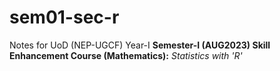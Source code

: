 # sem01-sec-r
Notes for UoD (NEP-UGCF) Year-I **Semester-I (AUG2023) Skill Enhancement Course (Mathematics):** *Statistics with 'R'*
